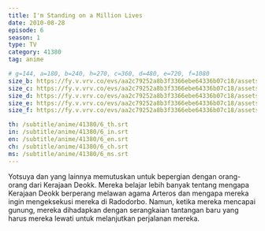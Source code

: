 ```yaml
---
title: I'm Standing on a Million Lives
date: 2010-08-28
episode: 6
season: 1
type: TV
category: 41380
tag: anime

# g=144, a=180, b=240, h=270, c=360, d=480, e=720, f=1080
size_b: https://fy.v.vrv.co/evs/aa2c79252a8b3f3366ebe64336b07c18/assets/991c61549d8b6267aea64f479259e616_3890421.mp4
size_c: https://fy.v.vrv.co/evs/aa2c79252a8b3f3366ebe64336b07c18/assets/991c61549d8b6267aea64f479259e616_3890420.mp4
size_d: https://fy.v.vrv.co/evs/aa2c79252a8b3f3366ebe64336b07c18/assets/991c61549d8b6267aea64f479259e616_3890422.mp4
size_e: https://fy.v.vrv.co/evs/aa2c79252a8b3f3366ebe64336b07c18/assets/991c61549d8b6267aea64f479259e616_3890423.mp4
size_f: https://fy.v.vrv.co/evs/aa2c79252a8b3f3366ebe64336b07c18/assets/991c61549d8b6267aea64f479259e616_3890424.mp4

th: /subtitle/anime/41380/6_th.srt
in: /subtitle/anime/41380/6_in.srt
en: /subtitle/anime/41380/6_en.srt
ch: /subtitle/anime/41380/6_ch.srt
ms: /subtitle/anime/41380/6_ms.srt
---
```

Yotsuya dan yang lainnya memutuskan untuk bepergian dengan orang-orang dari Kerajaan Deokk. Mereka belajar lebih banyak tentang mengapa Kerajaan Deokk berperang melawan agama Arteros dan mengapa mereka ingin mengeksekusi mereka di Radodorbo. Namun, ketika mereka mencapai gunung, mereka dihadapkan dengan serangkaian tantangan baru yang harus mereka lewati untuk melanjutkan perjalanan mereka.
